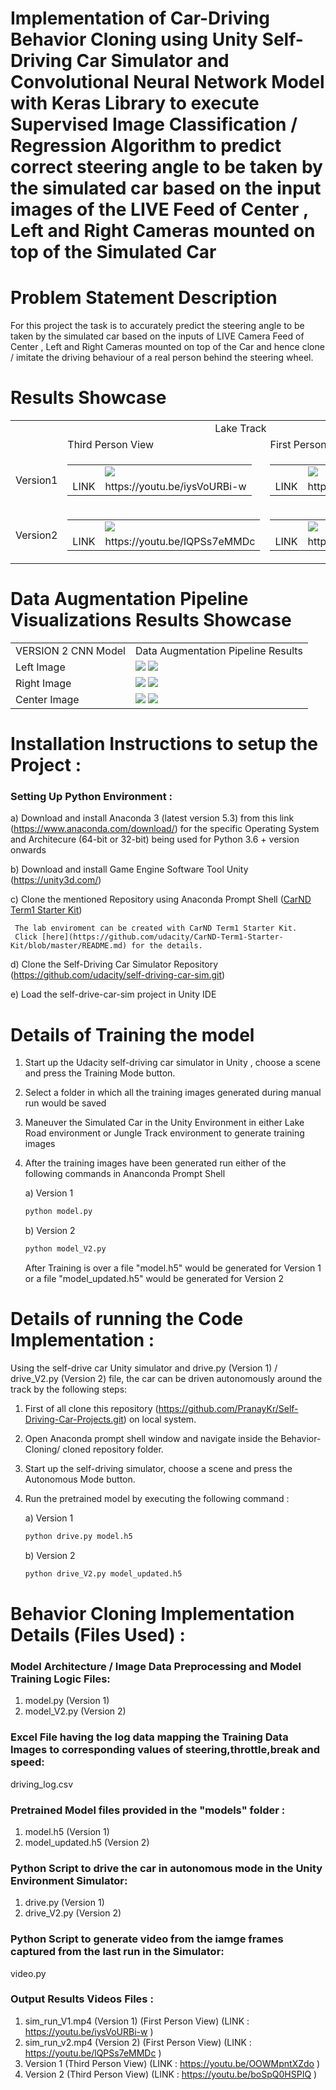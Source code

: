 # Implementation of Car-Driving Behavior Cloning using Unity Self-Driving Car Simulator and Convolutional Neural Network Model with Keras Library to execute Supervised Image Classification / Regression Algorithm to predict correct steering angle to be taken by the simulated car based on the input images of the LIVE Feed of Center , Left and Right Cameras mounted on top of the Simulated Car 

# Problem Statement Description
For this project the task is to accurately predict the steering angle to be taken by the simulated car based on the inputs of LIVE Camera Feed of Center , Left and Right Cameras mounted on top of the Car and hence clone / imitate the driving behaviour of a real person behind the steering wheel.

# Results Showcase
<table>
  <tr>
    <td colspan="3" align="center">Lake Track</td>
  </tr>
  <tr>
    <td> </td>
    <td>Third Person View</td>
    <td>First Person View</td>
  </tr>
  <tr>
    <td>Version1</td>
    <td><table><tr><td></td><td><img src="https://user-images.githubusercontent.com/25223180/53681408-53b9cc80-3d0f-11e9-9dde-4bd8b667382d.png"></td></tr><tr><td>LINK</td>     <td>https://youtu.be/iysVoURBi-w</td></tr></table></td>
    <td><table><tr><td></td><td><img src="https://user-images.githubusercontent.com/25223180/53681614-012ddf80-3d12-11e9-82f4-1aa8abece6e3.png"></td></tr><tr><td>LINK</td><td>https://youtu.be/OOWMpntXZdo</td></tr></table></td>
  </tr>
  <tr>
    <td>Version2</td>
    <td><table><tr><td></td><td><img src="https://user-images.githubusercontent.com/25223180/53681524-fd4d8d80-3d10-11e9-88ff-49dc3e94af58.png"></td></tr><tr><td>LINK</td><td>https://youtu.be/lQPSs7eMMDc</td></tr></table></td>
    <td><table><tr><td></td><td><img src="https://user-images.githubusercontent.com/25223180/53681720-7d74f280-3d13-11e9-84ca-8198ebafb1a5.png"></td></tr><tr><td>LINK</td><td>https://youtu.be/boSpQ0HSPIQ</td></tr></table></td>
  </tr>
</table>

# Data Augmentation Pipeline Visualizations Results Showcase
<table>
  <tr><td align="center">VERSION 2 CNN Model</td><td align="center">Data Augmentation Pipeline Results</td></tr>
  <tr><td>Left Image</td><td>
  <Image src="https://user-images.githubusercontent.com/25223180/53694536-52070c00-3dd6-11e9-814e-d82bbe008282.PNG">
  <Image src="https://user-images.githubusercontent.com/25223180/53694538-559a9300-3dd6-11e9-848c-a131c24dc6e1.PNG"></td>
  <tr><tr><td>Right Image</td><td>
  <Image src="https://user-images.githubusercontent.com/25223180/53694542-60552800-3dd6-11e9-9c33-31329e7647c1.PNG">
  <Image src="https://user-images.githubusercontent.com/25223180/53694544-64814580-3dd6-11e9-9374-0335f07dbbf4.PNG"></td></tr><tr>
  <td>Center Image</td><td>
  <Image src="https://user-images.githubusercontent.com/25223180/53694534-4c112b00-3dd6-11e9-9b2c-250e1333b86c.PNG">
  <Image src="https://user-images.githubusercontent.com/25223180/53694535-4fa4b200-3dd6-11e9-92c6-2e5b07363e7f.PNG"></td></tr> 
</table>
    
# Installation Instructions to setup the Project :
### Setting Up Python Environment :
  a) Download and install Anaconda 3 (latest version 5.3) from this link (https://www.anaconda.com/download/)
     for the specific Operating System and Architecure (64-bit or 32-bit) being used
     for Python 3.6 + version onwards
     
  b) Download and install Game Engine Software Tool Unity (https://unity3d.com/) 
    
  c) Clone the mentioned Repository using Anaconda Prompt Shell
     ([CarND Term1 Starter Kit](https://github.com/udacity/CarND-Term1-Starter-Kit))
     
     The lab enviroment can be created with CarND Term1 Starter Kit. 
     Click [here](https://github.com/udacity/CarND-Term1-Starter-Kit/blob/master/README.md) for the details.
          
  d) Clone the Self-Driving Car Simulator Repository
     (https://github.com/udacity/self-driving-car-sim.git)
     
  e) Load the self-drive-car-sim project in Unity IDE  
   
# Details of Training the model
  1) Start up the Udacity self-driving car simulator in Unity , choose a scene and press the Training Mode button.
  2) Select a folder in which all the training images generated during manual run would be saved
  3) Maneuver the Simulated Car in the Unity Environment in either Lake Road environment or Jungle Track environment
     to generate training images
  4) After the training images have been generated run either of the following commands in Ananconda Prompt Shell
     
     a) Version 1
        ```sh
        python model.py
        ```
     b) Version 2
        ```sh
        python model_V2.py
        ```
     After Training is over a file "model.h5" would be generated for Version 1 or a file "model_updated.h5" would be generated for
     Version 2

# Details of running the Code Implementation :
  Using the self-drive car Unity simulator and drive.py (Version 1) / drive_V2.py (Version 2) file, the car can be driven autonomously
  around the track by the following steps:
  1) First of all clone this repository (https://github.com/PranayKr/Self-Driving-Car-Projects.git) on local system.
  2) Open Anaconda prompt shell window and navigate inside the Behavior-Cloning/ cloned repository folder.
  3) Start up the self-driving simulator, choose a scene and press the Autonomous Mode button.
  3) Run the pretrained model by executing the following command : 
     
     a) Version 1 
     ```sh
     python drive.py model.h5
     ```
     b) Version 2
     ```sh
     python drive_V2.py model_updated.h5
     ```   
# Behavior Cloning Implementation Details (Files Used) :

### Model Architecture / Image Data Preprocessing and Model Training Logic Files:
  1) model.py (Version 1) 
  2) model_V2.py (Version 2)

### Excel File having the log data mapping the Training Data Images to corresponding values of steering,throttle,break and speed: 
  driving_log.csv
  
### Pretrained Model files provided in the "models" folder :
  1) model.h5 (Version 1) 
  2) model_updated.h5 (Version 2) 
  
### Python Script to drive the car in autonomous mode in the Unity Environment Simulator:
  1) drive.py (Version 1) 
  2) drive_V2.py (Version 2)
  
### Python Script to generate video from the iamge frames captured from the last run in the Simulator:
  video.py
  
### Output Results Videos Files :
  1) sim_run_V1.mp4 (Version 1) (First Person View) (LINK : https://youtu.be/iysVoURBi-w )
  2) sim_run_v2.mp4 (Version 2) (First Person View) (LINK : https://youtu.be/lQPSs7eMMDc )
  3) Version 1 (Third Person View) (LINK : https://youtu.be/OOWMpntXZdo )
  4) Version 2 (Third Person View) (LINK : https://youtu.be/boSpQ0HSPIQ )
